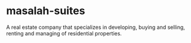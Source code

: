 # masalah-suites
A real estate company that specializes in developing, buying and selling, renting and managing of residential properties.
